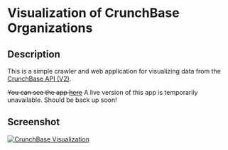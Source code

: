 Visualization of CrunchBase Organizations
==============

## Description
This is a simple crawler and web application for visualizing data from the
[CrunchBase API (V2)](https://developer.crunchbase.com/).

~~You can see the app [here](http://ec2-54-88-4-148.compute-1.amazonaws.com/)~~ A live version of this app is temporarily unavailable. Should be back up soon!


## Screenshot
[![CrunchBase Visualization](https://dl.dropboxusercontent.com/u/6668166/screenshot.png)](http://ec2-54-88-4-148.compute-1.amazonaws.com/)

